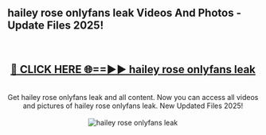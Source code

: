 <h2>hailey rose onlyfans leak Videos And Photos - Update Files 2025!</h2>
<br>
<div align="center">
<h2><a href="https://linkcuts.com/hfmhzwbr" rel="nofollow">🔴 CLICK HERE 🌐==►► hailey rose onlyfans leak</a></h2>
<br>
Get hailey rose onlyfans leak and all content. Now you can access all videos and pictures of hailey rose onlyfans leak. New Updated Files 2025!
<br>
<br>
<a href="https://linkcuts.com/hfmhzwbr" rel="nofollow" data-target="animated-image.originalLink"><img src="https://i.ibb.co.com/WyWwxjT/player-gif2.gif" alt="hailey rose onlyfans leak" style="max-width: 100%; display: inline-block;" data-target="animated-image.originalImage"></a>
</div>
<br>